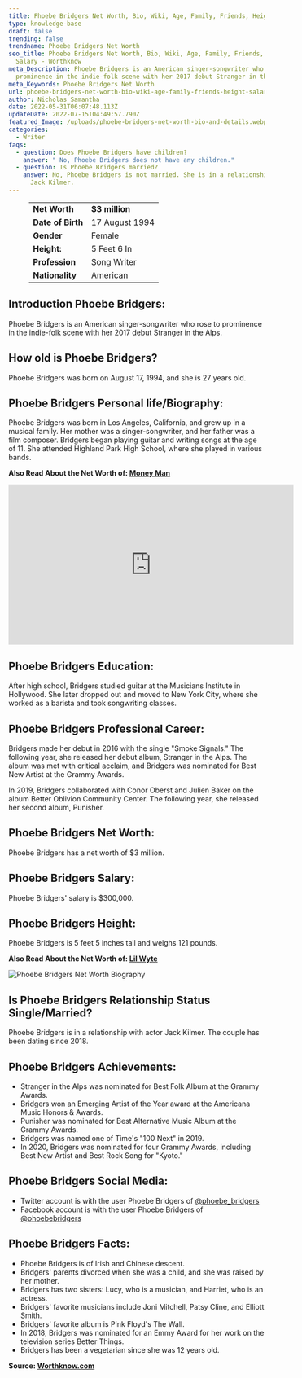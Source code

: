 ```yaml
---
title: Phoebe Bridgers Net Worth, Bio, Wiki, Age, Family, Friends, Height & Salary
type: knowledge-base
draft: false
trending: false
trendname: Phoebe Bridgers Net Worth
seo_title: Phoebe Bridgers Net Worth, Bio, Wiki, Age, Family, Friends, Height &
  Salary - Worthknow
meta_Description: Phoebe Bridgers is an American singer-songwriter who rose to
  prominence in the indie-folk scene with her 2017 debut Stranger in the Alps.
meta_Keywords: Phoebe Bridgers Net Worth
url: phoebe-bridgers-net-worth-bio-wiki-age-family-friends-height-salary
author: Nicholas Samantha
date: 2022-05-31T06:07:48.113Z
updateDate: 2022-07-15T04:49:57.790Z
featured_Image: /uploads/phoebe-bridgers-net-worth-bio-and-details.webp
categories:
  - Writer
faqs:
  - question: Does Phoebe Bridgers have children?
    answer: " No, Phoebe Bridgers does not have any children."
  - question: Is Phoebe Bridgers married?
    answer: No, Phoebe Bridgers is not married. She is in a relationship with actor
      Jack Kilmer.
---
```

<figure class="wp-block-table is-style-stripes">
  <table>
    <tbody>
      <tr>
        <td>
          <strong>Net Worth</strong>
        </td>
        <td>
          <strong>$3 million</strong>
        </td>
      </tr>
      <tr>
        <td>
          <strong>Date of Birth</strong>
        </td>
        <td>17 August 1994</td>
      </tr>
      <tr>
        <td>
          <strong>Gender</strong>
        </td>
        <td>Female</td>
      </tr>
      <tr>
        <td>
          <strong>Height:</strong>
        </td>
        <td>5 Feet 6 In</td>
      </tr>
      <tr>
        <td>
          <strong>Profession</strong>
        </td>
        <td>Song Writer</td>
      </tr>
      <tr>
        <td>
          <strong>Nationality</strong>
        </td>
        <td>American</td>
      </tr>
    </tbody>
  </table>
</figure>

## **Introduction Phoebe Bridgers:**

Phoebe Bridgers is an American singer-songwriter who rose to prominence in the indie-folk scene with her 2017 debut Stranger in the Alps. 

## **How old is Phoebe Bridgers?**

Phoebe Bridgers was born on August 17, 1994, and she is 27 years old.

## **Phoebe Bridgers Personal life/Biography:**

Phoebe Bridgers was born in Los Angeles, California, and grew up in a musical family. Her mother was a singer-songwriter, and her father was a film composer. Bridgers began playing guitar and writing songs at the age of 11. She attended Highland Park High School, where she played in various bands.

**Also Read About the Net Worth of: <a href="https://worthknow.com/money-man-net-worth-bio-wiki-age-family-friends-height-salary/" target="_blank" rel="noopener">Money Man</a>**

<iframe width="560" height="315" src="https://www.youtube.com/embed/lKh6R3UcJO8" title="YouTube video player" frameborder="0" allow="accelerometer; autoplay; clipboard-write; encrypted-media; gyroscope; picture-in-picture" allowfullscreen></iframe>

## **Phoebe Bridgers Education:**

After high school, Bridgers studied guitar at the Musicians Institute in Hollywood. She later dropped out and moved to New York City, where she worked as a barista and took songwriting classes. 

## **Phoebe Bridgers Professional Career:**

Bridgers made her debut in 2016 with the single "Smoke Signals." The following year, she released her debut album, Stranger in the Alps. The album was met with critical acclaim, and Bridgers was nominated for Best New Artist at the Grammy Awards. 

In 2019, Bridgers collaborated with Conor Oberst and Julien Baker on the album Better Oblivion Community Center. The following year, she released her second album, Punisher.

## **Phoebe Bridgers Net Worth:**

Phoebe Bridgers has a net worth of $3 million. 

## **Phoebe Bridgers Salary:**

Phoebe Bridgers' salary is $300,000. 

## **Phoebe Bridgers Height:**

Phoebe Bridgers is 5 feet 5 inches tall and weighs 121 pounds. 

**Also Read About the Net Worth of: <a href="https://worthknow.com/lil-wyte-net-worth-bio-wiki-age-family-friends-height-salary/" target="_blank" rel="noopener">Lil Wyte</a>**

![Phoebe Bridgers Net Worth Biography](/uploads/phoebe-bridgers-net-worth.webp)

## **Is Phoebe Bridgers Relationship Status Single/Married?**

Phoebe Bridgers is in a relationship with actor Jack Kilmer. The couple has been dating since 2018.

## **Phoebe Bridgers Achievements:**

* Stranger in the Alps was nominated for Best Folk Album at the Grammy Awards. 
* Bridgers won an Emerging Artist of the Year award at the Americana Music Honors & Awards. 
* Punisher was nominated for Best Alternative Music Album at the Grammy Awards. 
* Bridgers was named one of Time's "100 Next" in 2019. 
* In 2020, Bridgers was nominated for four Grammy Awards, including Best New Artist and Best Rock Song for "Kyoto."

## **Phoebe Bridgers Social Media:**

* Twitter account is with the user Phoebe Bridgers of <a href="https://twitter.com/phoebe_bridgers" target="_blank" rel="nofollow" rel="noopener">@phoebe_bridgers</a>
* Facebook account is with the user Phoebe Bridgers of <a href="https://web.facebook.com/phoebebridgers/" target="_blank" rel="nofollow" rel="noopener">@phoebebridgers</a>

## **Phoebe Bridgers Facts:**

* Phoebe Bridgers is of Irish and Chinese descent. 
* Bridgers' parents divorced when she was a child, and she was raised by her mother. 
* Bridgers has two sisters: Lucy, who is a musician, and Harriet, who is an actress. 
* Bridgers' favorite musicians include Joni Mitchell, Patsy Cline, and Elliott Smith. 
* Bridgers' favorite album is Pink Floyd's The Wall. 
* In 2018, Bridgers was nominated for an Emmy Award for her work on the television series Better Things. 
* Bridgers has been a vegetarian since she was 12 years old.

**Source: <a href="https://worthknow.com/" target="_blank" rel="noopener">Worthknow.com</a>**